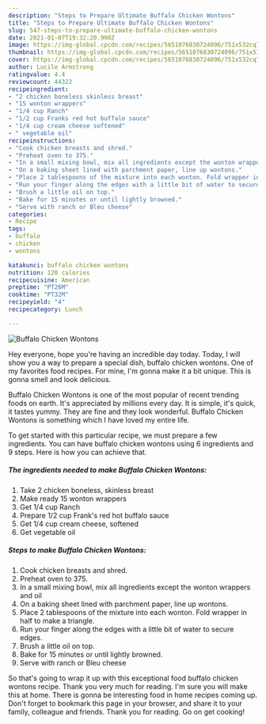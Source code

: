 ```yaml
---
description: "Steps to Prepare Ultimate Buffalo Chicken Wontons"
title: "Steps to Prepare Ultimate Buffalo Chicken Wontons"
slug: 547-steps-to-prepare-ultimate-buffalo-chicken-wontons
date: 2021-01-07T19:32:20.990Z
image: https://img-global.cpcdn.com/recipes/5651076830724096/751x532cq70/buffalo-chicken-wontons-recipe-main-photo.jpg
thumbnail: https://img-global.cpcdn.com/recipes/5651076830724096/751x532cq70/buffalo-chicken-wontons-recipe-main-photo.jpg
cover: https://img-global.cpcdn.com/recipes/5651076830724096/751x532cq70/buffalo-chicken-wontons-recipe-main-photo.jpg
author: Lucile Armstrong
ratingvalue: 4.4
reviewcount: 44322
recipeingredient:
- "2 chicken boneless skinless breast"
- "15 wonton wrappers"
- "1/4 cup Ranch"
- "1/2 cup Franks red hot buffalo sauce"
- "1/4 cup cream cheese softened"
- " vegetable oil"
recipeinstructions:
- "Cook chicken breasts and shred."
- "Preheat oven to 375."
- "In a small mixing bowl, mix all ingredients except the wonton wrappers and oil"
- "On a baking sheet lined with parchment paper, line up wontons."
- "Place 2 tablespoons of the mixture into each wonton. Fold wrapper in half to make a triangle."
- "Run your finger along the edges with a little bit of water to secure edges."
- "Brush a little oil on top."
- "Bake for 15 minutes or until lightly browned."
- "Serve with ranch or Bleu cheese"
categories:
- Recipe
tags:
- buffalo
- chicken
- wontons

katakunci: buffalo chicken wontons 
nutrition: 120 calories
recipecuisine: American
preptime: "PT26M"
cooktime: "PT32M"
recipeyield: "4"
recipecategory: Lunch

---
```



![Buffalo Chicken Wontons](https://img-global.cpcdn.com/recipes/5651076830724096/751x532cq70/buffalo-chicken-wontons-recipe-main-photo.jpg)

Hey everyone, hope you're having an incredible day today. Today, I will show you a way to prepare a special dish, buffalo chicken wontons. One of my favorites food recipes. For mine, I'm gonna make it a bit unique. This is gonna smell and look delicious.



Buffalo Chicken Wontons is one of the most popular of recent trending foods on earth. It's appreciated by millions every day. It is simple, it's quick, it tastes yummy. They are fine and they look wonderful. Buffalo Chicken Wontons is something which I have loved my entire life.


To get started with this particular recipe, we must prepare a few ingredients. You can have buffalo chicken wontons using 6 ingredients and 9 steps. Here is how you can achieve that.

<!--inarticleads1-->

##### The ingredients needed to make Buffalo Chicken Wontons:

1. Take 2 chicken boneless, skinless breast
1. Make ready 15 wonton wrappers
1. Get 1/4 cup Ranch
1. Prepare 1/2 cup Frank&#39;s red hot buffalo sauce
1. Get 1/4 cup cream cheese, softened
1. Get  vegetable oil




<!--inarticleads2-->

##### Steps to make Buffalo Chicken Wontons:

1. Cook chicken breasts and shred.
1. Preheat oven to 375.
1. In a small mixing bowl, mix all ingredients except the wonton wrappers and oil
1. On a baking sheet lined with parchment paper, line up wontons.
1. Place 2 tablespoons of the mixture into each wonton. Fold wrapper in half to make a triangle.
1. Run your finger along the edges with a little bit of water to secure edges.
1. Brush a little oil on top.
1. Bake for 15 minutes or until lightly browned.
1. Serve with ranch or Bleu cheese




So that's going to wrap it up with this exceptional food buffalo chicken wontons recipe. Thank you very much for reading. I'm sure you will make this at home. There is gonna be interesting food in home recipes coming up. Don't forget to bookmark this page in your browser, and share it to your family, colleague and friends. Thank you for reading. Go on get cooking!
